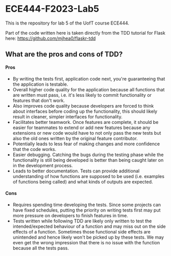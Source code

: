 # ECE444-F2023-Lab5

This is the repository for lab 5 of the UofT course ECE444.

Part of the code written here is taken directly from the TDD tutorial for Flask here: https://github.com/mjhea0/flaskr-tdd

## What are the pros and cons of TDD?

#### Pros
- By writing the tests first, application code next, you're guaranteeing that the application is testable.
- Overall higher code quality for the application because all functions that are written must pass, i.e. it's less likely to commit functionality or features that don't work.
- Also improves code quality because developers are forced to think about interfaces before coding up the functionality, this should likely result in cleaner, simpler interfaces for functionality.
- Facilitates better teamwork. Once features are complete, it should be easier for teammates to extend or add new features because any extensions or new code would have to not only pass the new tests but also the old ones written by the original feature contributor.
- Potentially leads to less fear of making changes and more confidence that the code works.
- Easier debugging. Catching the bugs during the testing phase while the functionality is still being developed is better than being caught later on in the development process.
- Leads to better documentation. Tests can provide additional understanding of how functions are supposed to be used (i.e. examples of functions being called) and what kinds of outputs are expected.
#### Cons
- Requires spending time developing the tests. Since some projects can have fixed schedules, putting the priority on writing tests first may put more pressure on developers to finish features in time.
- Tests written while following TDD are likely only written to test the intended/expected behaviour of a function and may miss out on the side effects of a function. Sometimes those functional side effects are unintended and hence likely won't be picked up by these tests. We may even get the wrong impression that there is no issue with the function because all the tests pass.
